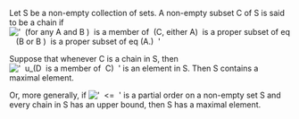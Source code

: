 Let S be a non-empty collection of sets. A non-empty subset C of S is
said to be a chain if
!['  (for any A and B )  is a member of  (C, either A)  is a proper subset of eq   (B or B )  is a proper subset of eq (A.)  '](../dictionary/equation_images/3054.1..png)

Suppose that whenever C is a chain in S, then
!['  u\_(D  is a member of  C)  '](../dictionary/equation_images/3054.2..png)
is an element in S. Then S contains a maximal element.

Or, more generally, if
!['  \<=  '](../dictionary/equation_images/3054.3..png) is a partial
order on a non-empty set S and every chain in S has an upper bound, then
S has a maximal element.

